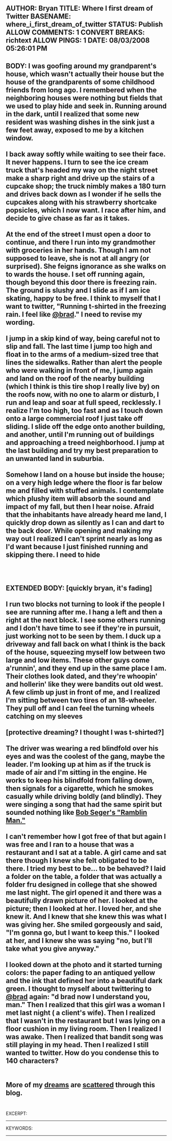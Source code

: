 AUTHOR: Bryan
TITLE: Where I first dream of Twitter
BASENAME: where_i_first_dream_of_twitter
STATUS: Publish
ALLOW COMMENTS: 1
CONVERT BREAKS: richtext
ALLOW PINGS: 1
DATE: 08/03/2008 05:26:01 PM
-----
BODY:
I was goofing around my grandparent's house, which wasn't actually
their house but the house of the grandparents of some childhood friends
from long ago. I remembered when the neighboring houses were nothing
but fields that we used to play hide and seek in. Running around in the
dark, until I realized that some new resident was washing dishes in the
sink just a few feet away, exposed to me by a kitchen window. <br /><br />I back
away softly while waiting to see their face. It never happens. I turn
to see the ice cream truck that's headed my way on the night street
make a sharp right and drive up the stairs of a cupcake shop; the truck
nimbly makes a 180 turn and drives back down as I wonder if he sells
the cupcakes along with his strawberry shortcake popsicles, which I now
want. I race after him, and decide to give chase as far as it takes. <br /><br />At
the end of the street I must open a door to continue, and there I run
into my grandmother with groceries in her hands. Though I am not
supposed to leave, she is not at all angry (or surprised). She feigns
ignorance as she walks on to wards the house. I set off running again,
though beyond this door there is freezing rain. The ground is slushy
and I slide as if I am ice skating, happy to be free. I think to myself
that I want to twitter, "Running t-shirted in the freezing rain. I feel
like <a href="http://twitter.com/Brad">@brad</a>." I need to revise my wording. <br /><br />I jump in a skip kind of way,
being careful not to slip and fall. The last time I jump too high and
float in to the arms of a medium-sized tree that lines the sidewalks.
Rather than alert the people who were walking in front of me, I jump
again and land on the roof of the nearby building (which I think is
this tire shop I really live by) on the roofs now, with no one to alarm
or disturb, I run and leap and soar at full speed, recklessly. I
realize I'm too high, too fast and as I touch down onto a large
commercial roof I just take off sliding. I slide off the edge onto
another building, and another, until I'm running out of buildings and
approaching a treed neighborhood. I jump at the last building and try
my best preparation to an unwanted land in suburbia. <br /><br />Somehow I land on
a house but inside the house; on a very high ledge where the floor is
far below me and filled with stuffed animals. I contemplate which
plushy item will absorb the sound and impact of my fall, but then I
hear noise. Afraid that the inhabitants have already heard me land, I
quickly drop down as silently as I can and dart to the back door. While
opening and making my way out I realized I can't sprint nearly as long
as I'd want because I just finished running and skipping there. I need
to hide<br /><br /><br />
-----
EXTENDED BODY:
[quickly bryan, it's fading]<br />
<br />
I run two blocks not
turning to look if the people I see are running after me. I hang a left
and then a right at the next block. I see some others running and I
don't have time to see if they're in pursuit, just working not to be
seen by them. I duck up a driveway and fall back on what I think is the
back of the house, squeezing myself low between two large and low
items. These other guys come a'runnin', and they end up in the same
place I am. Their clothes look dated, and they're whoopin' and
hollerin' like they were bandits out old west. A few climb up just in
front of me, and I realized I'm sitting between two tires of an
18-wheeler. They pull off and I can feel the turning wheels catching on
my sleeves <br />
<br />
[protective dreaming? I thought I was t-shirted?]<br />
<br />
The
driver
was wearing a red blindfold over his eyes and was the coolest of
the gang, maybe the leader. I'm looking up at him as if the truck is
made of air and I'm sitting in the engine. He works to keep his
blindfold from falling down, then signals for a cigarette, which he
smokes casually while driving boldly (and blindly). They were singing a
song that had the same spirit but sounded nothing like <a href="http://www.youtube.com/watch?v=Pc2mqOac6uo">Bob Seger's
"Ramblin Man."</a> <br /><br />I can't remember
how I got free of that but again I was free and I ran to a house that
was a restaurant and I sat at a table. A girl came and sat there though
I knew she felt obligated to be there. I tried my best to be... to be
behaved? I laid a folder on the table, a folder that was actually a
folder fru designed in college that she showed me last night. The girl
opened it and there was a beautifully drawn picture of her. I looked at
the picture; then I looked at her. I loved her, and she knew it. And I
knew that she knew this was what I was giving her. She smiled
gorgeously and said, "I'm gonna go, but I want to keep this." I looked
at her, and I knew she was saying "no, but I'll take what you give
anyway." <br /><br />I looked down at the photo and it started turning colors: the
paper fading to an antiqued yellow and the ink that defined her into a
beautiful dark green. I thought to myself about twittering to <a href="http://staires.org/">@brad</a>
again: "d brad now I understand you, man." Then I realized that this
girl was a woman I met last night ( a client's wife). Then I realized that I wasn't in
the restaurant but I was lying on a floor cushion in my living room.
Then I realized I was awake. Then I realized that bandit song was still
playing in my head. Then I realized I still wanted to twitter.
How do you condense this to 140 characters?&nbsp; <br />
<br /><br />More of my <a href="http://archives.leftsider.com/2007/09/an-example-in-a-dream.htm">dreams</a> are <a href="http://archives.leftsider.com/2007/03/the-return-of-dreams.htm">scattered</a> through this blog.&nbsp; <br /><br />
-----
EXCERPT:

-----
KEYWORDS:

-----


